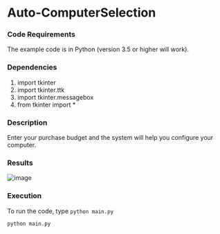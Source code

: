 # Auto-ComputerSelection

### Code Requirements
The example code is in Python (version 3.5 or higher will work).

### Dependencies
1) import tkinter
2) import tkinter.ttk
3) import tkinter.messagebox
4) from tkinter import *

### Description
Enter your purchase budget and the system will help you configure your computer.

### Results
![image](https://user-images.githubusercontent.com/26793944/185339428-54e17ec0-d74f-4333-8696-a799a2eb1f06.png)

### Execution
To run the code, type `python main.py`

```
python main.py
```
